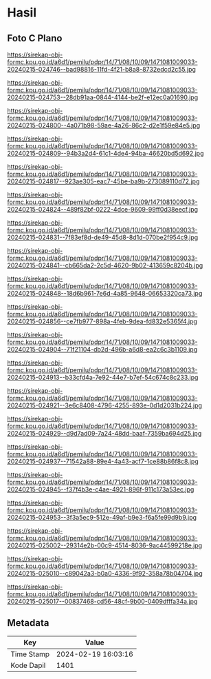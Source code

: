 # Hasil

## Foto C Plano

https://sirekap-obj-formc.kpu.go.id/a6d1/pemilu/pdpr/14/71/08/10/09/1471081009033-20240215-024746--bad98816-11fd-4f21-b8a8-8732edcd2c55.jpg

https://sirekap-obj-formc.kpu.go.id/a6d1/pemilu/pdpr/14/71/08/10/09/1471081009033-20240215-024753--28db91aa-0844-4144-be2f-e12ec0a01690.jpg

https://sirekap-obj-formc.kpu.go.id/a6d1/pemilu/pdpr/14/71/08/10/09/1471081009033-20240215-024800--4a071b98-59ae-4a26-86c2-d2e1f59e84e5.jpg

https://sirekap-obj-formc.kpu.go.id/a6d1/pemilu/pdpr/14/71/08/10/09/1471081009033-20240215-024809--94b3a2d4-61c1-4de4-94ba-46620bd5d692.jpg

https://sirekap-obj-formc.kpu.go.id/a6d1/pemilu/pdpr/14/71/08/10/09/1471081009033-20240215-024817--923ae305-eac7-45be-ba9b-273089110d72.jpg

https://sirekap-obj-formc.kpu.go.id/a6d1/pemilu/pdpr/14/71/08/10/09/1471081009033-20240215-024824--489f82bf-0222-4dce-9609-99ff0d38eecf.jpg

https://sirekap-obj-formc.kpu.go.id/a6d1/pemilu/pdpr/14/71/08/10/09/1471081009033-20240215-024831--7f83ef8d-de49-45d8-8d1d-070be2f954c9.jpg

https://sirekap-obj-formc.kpu.go.id/a6d1/pemilu/pdpr/14/71/08/10/09/1471081009033-20240215-024841--cb665da2-2c5d-4620-9b02-413659c8204b.jpg

https://sirekap-obj-formc.kpu.go.id/a6d1/pemilu/pdpr/14/71/08/10/09/1471081009033-20240215-024848--18d6b961-7e6d-4a85-9648-06653320ca73.jpg

https://sirekap-obj-formc.kpu.go.id/a6d1/pemilu/pdpr/14/71/08/10/09/1471081009033-20240215-024856--ce7fb977-898a-4feb-9dea-fd832e5365f4.jpg

https://sirekap-obj-formc.kpu.go.id/a6d1/pemilu/pdpr/14/71/08/10/09/1471081009033-20240215-024904--71f21104-db2d-496b-a6d8-ea2c6c3b1109.jpg

https://sirekap-obj-formc.kpu.go.id/a6d1/pemilu/pdpr/14/71/08/10/09/1471081009033-20240215-024913--b33cfd4a-7e92-44e7-b7ef-54c674c8c233.jpg

https://sirekap-obj-formc.kpu.go.id/a6d1/pemilu/pdpr/14/71/08/10/09/1471081009033-20240215-024921--3e6c8408-4796-4255-893e-0d1d2031b224.jpg

https://sirekap-obj-formc.kpu.go.id/a6d1/pemilu/pdpr/14/71/08/10/09/1471081009033-20240215-024929--d9d7ad09-7a24-48dd-baaf-7359ba694d25.jpg

https://sirekap-obj-formc.kpu.go.id/a6d1/pemilu/pdpr/14/71/08/10/09/1471081009033-20240215-024937--71542a88-89e4-4a43-acf7-1ce88b86f8c8.jpg

https://sirekap-obj-formc.kpu.go.id/a6d1/pemilu/pdpr/14/71/08/10/09/1471081009033-20240215-024945--f37f4b3e-c4ae-4921-896f-911c173a53ec.jpg

https://sirekap-obj-formc.kpu.go.id/a6d1/pemilu/pdpr/14/71/08/10/09/1471081009033-20240215-024953--3f3a5ec9-512e-49af-b9e3-f6a5fe99d9b9.jpg

https://sirekap-obj-formc.kpu.go.id/a6d1/pemilu/pdpr/14/71/08/10/09/1471081009033-20240215-025002--29314e2b-00c9-4514-8036-9ac44599218e.jpg

https://sirekap-obj-formc.kpu.go.id/a6d1/pemilu/pdpr/14/71/08/10/09/1471081009033-20240215-025010--c89042a3-b0a0-4336-9f92-358a78b04704.jpg

https://sirekap-obj-formc.kpu.go.id/a6d1/pemilu/pdpr/14/71/08/10/09/1471081009033-20240215-025017--00837468-cd56-48cf-9b00-0409dfffa34a.jpg


## Metadata

| Key        | Value               |
| ---------- | ------------------- |
| Time Stamp | 2024-02-19 16:03:16 |
| Kode Dapil | 1401                |



